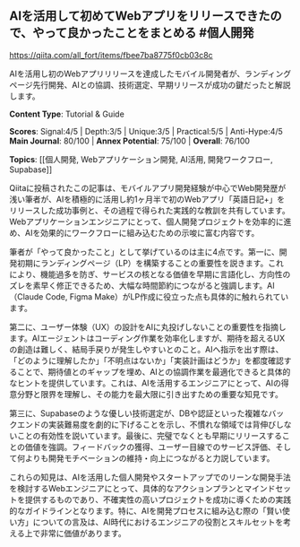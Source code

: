 ## AIを活用して初めてWebアプリをリリースできたので、やって良かったことをまとめる #個人開発

https://qiita.com/all_fort/items/fbee7ba8775f0cb03c8c

AIを活用し初のWebアプリリリースを達成したモバイル開発者が、ランディングページ先行開発、AIとの協調、技術選定、早期リリースが成功の鍵だったと解説します。

**Content Type**: Tutorial & Guide

**Scores**: Signal:4/5 | Depth:3/5 | Unique:3/5 | Practical:5/5 | Anti-Hype:4/5
**Main Journal**: 80/100 | **Annex Potential**: 75/100 | **Overall**: 76/100

**Topics**: [[個人開発, Webアプリケーション開発, AI活用, 開発ワークフロー, Supabase]]

Qiitaに投稿されたこの記事は、モバイルアプリ開発経験が中心でWeb開発歴が浅い筆者が、AIを積極的に活用し約1ヶ月半で初のWebアプリ「英語日記+」をリリースした成功事例と、その過程で得られた実践的な教訓を共有しています。Webアプリケーションエンジニアにとって、個人開発プロジェクトを効率的に進め、AIを効果的にワークフローに組み込むための示唆に富む内容です。

筆者が「やって良かったこと」として挙げているのは主に4点です。第一に、開発初期にランディングページ（LP）を構築することの重要性を説きます。これにより、機能過多を防ぎ、サービスの核となる価値を早期に言語化し、方向性のズレを素早く修正できるため、大幅な時間節約につながると強調します。AI（Claude Code, Figma Make）がLP作成に役立った点も具体的に触れられています。

第二に、ユーザー体験（UX）の設計をAIに丸投げしないことの重要性を指摘します。AIエージェントはコーディング作業を効率化しますが、期待を超えるUXの創造は難しく、結局手戻りが発生しやすいとのこと。AIへ指示を出す際は、「どのように理解したか」「不明点はないか」「実装計画はどうか」を都度確認することで、期待値とのギャップを埋め、AIとの協調作業を最適化できると具体的なヒントを提供しています。これは、AIを活用するエンジニアにとって、AIの得意分野と限界を理解し、その能力を最大限に引き出すための重要な知見です。

第三に、Supabaseのような優しい技術選定が、DBや認証といった複雑なバックエンドの実装難易度を劇的に下げることを示し、不慣れな領域では背伸びしないことの有効性を説いています。最後に、完璧でなくとも早期にリリースすることの価値を強調。フィードバックの獲得、ユーザー目線でのサービス評価、そして何よりも開発モチベーションの維持・向上につながると力説しています。

これらの知見は、AIを活用した個人開発やスタートアップでのリーンな開発手法を検討するWebエンジニアにとって、具体的なアクションプランとマインドセットを提供するものであり、不確実性の高いプロジェクトを成功に導くための実践的なガイドラインとなります。特に、AIを開発プロセスに組み込む際の「賢い使い方」についての言及は、AI時代におけるエンジニアの役割とスキルセットを考える上で非常に価値があります。